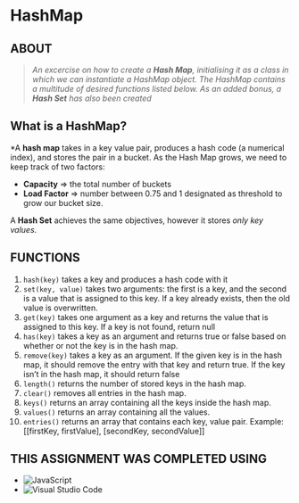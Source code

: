 # HashMap

## ABOUT

> *An excercise on how to create a **Hash Map**, initialising it as a class in which we can instantiate a HashMap object. The HashMap contains a multitude of desired functions listed below. As an added bonus, a **Hash Set** has also been created*

## What is a HashMap?

*A **hash map** takes in a key value pair, produces a hash code (a numerical index), and stores the pair in a bucket. As the Hash Map grows, we need to keep track of two factors:

- **Capacity** => the total number of buckets
- **Load Factor** => number between 0.75 and 1 designated as threshold to grow our bucket size.

A **Hash Set** achieves the same objectives, however it stores *only key values*.

## FUNCTIONS

1. `hash(key)` takes a key and produces a hash code with it
2. `set(key, value)` takes two arguments: the first is a key, and the second is a value that is assigned to this key. If a key already exists, then the old value is overwritten.
3. `get(key)` takes one argument as a key and returns the value that is assigned to this key. If a key is not found, return null
4. `has(key)` takes a key as an argument and returns true or false based on whether or not the key is in the hash map.
5. `remove(key)` takes a key as an argument. If the given key is in the hash map, it should remove the entry with that key and return true. If the key isn’t in the hash map, it should return false
6. `length()` returns the number of stored keys in the hash map.
7. `clear()` removes all entries in the hash map.
8. `keys()` returns an array containing all the keys inside the hash map.
9. `values()` returns an array containing all the values.
10. `entries()` returns an array that contains each key, value pair. Example: [[firstKey, firstValue], [secondKey, secondValue]]


## THIS ASSIGNMENT WAS COMPLETED USING

- ![JavaScript](https://img.shields.io/badge/javascript-%23323330.svg?style=for-the-badge&logo=javascript&logoColor=%23F7DF1E)
- ![Visual Studio Code](https://img.shields.io/badge/Visual%20Studio%20Code-0078d7.svg?style=for-the-badge&logo=visual-studio-code&logoColor=white)
